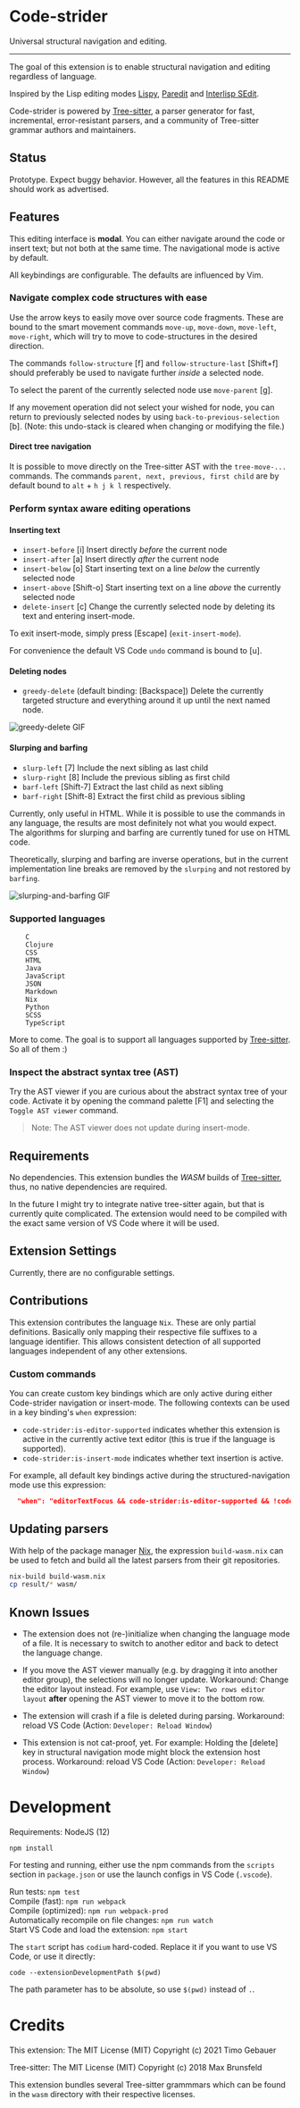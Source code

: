 # Code-strider

Universal structural navigation and editing.

---

The goal of this extension is to enable structural navigation and editing regardless of language.

Inspired by the Lisp editing modes
[Lispy](https://github.com/abo-abo/lispy),
[Paredit](http://mumble.net/~campbell/emacs/paredit/paredit.html)
and [Interlisp SEdit](https://interlisp.org/).

Code-strider is powered by [Tree-sitter](https://github.com/tree-sitter/tree-sitter), a parser generator for fast, incremental, error-resistant parsers, and a community of Tree-sitter grammar authors and maintainers.

## Status

Prototype. Expect buggy behavior. However, all the features in this README should work as advertised.

## Features

This editing interface is **modal**. You can either navigate around the code or insert text; but not both at the same time. The navigational mode is active by default.

All keybindings are configurable. The defaults are influenced by Vim.

### Navigate complex code structures with ease

Use the arrow keys to easily move over source code fragments.
These are bound to the smart movement commands `move-up`, `move-down`, `move-left`, `move-right`, which will try to move to code-structures in the desired direction.

The commands `follow-structure` [f] and `follow-structure-last` [Shift+f] should preferably be used to navigate further *inside* a selected node.

To select the parent of the currently selected node use `move-parent` [g]. 

If any movement operation did not select your wished for node, you can return to previously selected nodes by using `back-to-previous-selection` [b]. (Note: this undo-stack is cleared when changing or modifying the file.)

#### Direct tree navigation

It is possible to move directly on the Tree-sitter AST with the `tree-move-...` commands.
The commands `parent, next, previous, first child` are by default bound to `alt` + `h j k l` respectively.

### Perform syntax aware editing operations

#### Inserting text

- `insert-before` [i] Insert directly *before* the current node
- `insert-after` [a] Insert directly *after* the current node
- `insert-below` [o] Start inserting text on a line *below* the currently selected node
- `insert-above` [Shift-o] Start inserting text on a line *above* the currently selected node
- `delete-insert` [c] Change the currently selected node by deleting its text and entering insert-mode.

To exit insert-mode, simply press [Escape] (`exit-insert-mode`).

For convenience the default VS Code `undo` command is bound to [u].

#### Deleting nodes

- `greedy-delete` (default binding: [Backspace])
  Delete the currently targeted structure and everything around it up until the next named node.

![greedy-delete GIF](images/greedy-delete.gif)

#### Slurping and barfing

- `slurp-left` [7] Include the next sibling as last child
- `slurp-right` [8] Include the previous sibling as first child
- `barf-left` [Shift-7] Extract the last child as next sibling
- `barf-right` [Shift-8] Extract the first child as previous sibling

Currently, only useful in HTML.
While it is possible to use the commands in any language, the results are most definitely not what you would expect.
The algorithms for slurping and barfing are currently tuned for use on HTML code.

Theoretically, slurping and barfing are inverse operations, but in the current implementation line breaks are removed by the `slurping` and not restored by `barfing`.

![slurping-and-barfing GIF](images/slurping-and-barfing.gif)

### Supported languages

        C
        Clojure
        CSS
        HTML
        Java
        JavaScript
        JSON
        Markdown
        Nix
        Python
        SCSS
        TypeScript

More to come. The goal is to support all languages supported by [Tree-sitter](https://github.com/tree-sitter/tree-sitter). So all of them :)

### Inspect the abstract syntax tree (AST)

Try the AST viewer if you are curious about the abstract syntax tree of your code.
Activate it by opening the command palette [F1] and selecting the `Toggle AST viewer` command.

> Note: The AST viewer does not update during insert-mode.

## Requirements

No dependencies. This extension bundles the *WASM* builds of [Tree-sitter](https://github.com/tree-sitter/tree-sitter), thus, no native dependencies are required.

In the future I might try to integrate native tree-sitter again, but that is currently quite complicated. The extension would need to be compiled with the exact same version of VS Code where it will be used.

## Extension Settings

Currently, there are no configurable settings.

## Contributions

This extension contributes the language `Nix`. These are only partial definitions. Basically only mapping their respective file suffixes to a language identifier. This allows consistent detection of all supported languages independent of any other extensions.

### Custom commands

You can create custom key bindings which are only active during either Code-strider navigation or insert-mode. The following contexts can be used in a key binding's `when` expression:

- `code-strider:is-editor-supported` indicates whether this extension is active in the currently active text editor (this is true if the language is supported).
- `code-strider:is-insert-mode` indicates whether text insertion is active.

For example, all default key bindings active during the structured-navigation mode use this expression:

```json
  "when": "editorTextFocus && code-strider:is-editor-supported && !code-strider:is-insert-mode"
```

## Updating parsers

With help of the package manager [Nix](https://nixos.org/), the expression `build-wasm.nix` can be used to fetch and build all the latest parsers from their git repositories.

```sh
nix-build build-wasm.nix
cp result/* wasm/
```

## Known Issues

- The extension does not (re-)initialize when changing the language mode of a file.
  It is necessary to switch to another editor and back to detect the language change.

- If you move the AST viewer manually (e.g. by dragging it into another editor group), the selections will no longer update.
  Workaround: Change the editor layout instead.
  For example, use `View: Two rows editor layout` **after** opening the AST viewer to move it to the bottom row.

- The extension will crash if a file is deleted during parsing.
  Workaround: reload VS Code (Action: `Developer: Reload Window`)

- This extension is not cat-proof, yet. For example: Holding the [delete] key in structural navigation mode might block the extension host process.
  Workaround: reload VS Code (Action: `Developer: Reload Window`)

# Development

Requirements: NodeJS (12)

    npm install

For testing and running, either use the npm commands from the `scripts` section in `package.json`
or use the launch configs in VS Code (`.vscode`).

Run tests: `npm test`  
Compile (fast): `npm run webpack`  
Compile (optimized): `npm run webpack-prod`  
Automatically recompile on file changes: `npm run watch`  
Start VS Code and load the extension: `npm start`  

The `start` script has `codium` hard-coded. Replace it if you want to use VS Code, or use it directly:

    code --extensionDevelopmentPath $(pwd)

The path parameter has to be absolute, so use `$(pwd)` instead of `.`.

# Credits

This extension: The MIT License (MIT)  Copyright (c) 2021 Timo Gebauer  

Tree-sitter: The MIT License (MIT)  Copyright (c) 2018 Max Brunsfeld  

This extension bundles several Tree-sitter grammmars which can be found in the `wasm` directory with their respective licenses.  
